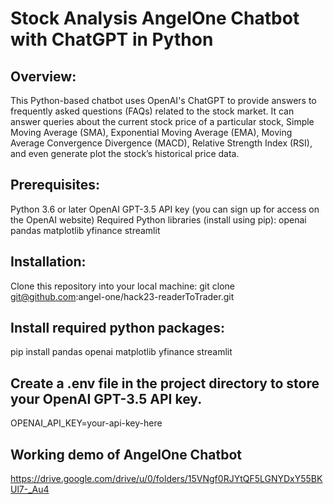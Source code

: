 
# Stock Analysis AngelOne Chatbot with ChatGPT in Python

## Overview:
This Python-based chatbot uses OpenAI's ChatGPT to provide answers to frequently asked questions (FAQs) related to the stock market. It can answer queries about the current stock price of a particular stock, Simple Moving Average (SMA), Exponential Moving Average (EMA), Moving Average Convergence Divergence (MACD), Relative Strength Index (RSI), and even generate plot the stock’s historical price data.

## Prerequisites:
Python 3.6 or later
OpenAI GPT-3.5 API key (you can sign up for access on the OpenAI website)
Required Python libraries (install using pip):
openai
pandas
matplotlib
yfinance
streamlit

## Installation:
Clone this repository into your local machine:
git clone git@github.com:angel-one/hack23-readerToTrader.git

## Install required python packages:
pip install pandas openai matplotlib yfinance streamlit 

## Create a .env file in the project directory to store your OpenAI GPT-3.5 API key. 
OPENAI_API_KEY=your-api-key-here

## Working demo of AngelOne Chatbot
https://drive.google.com/drive/u/0/folders/15VNgf0RJYtQF5LGNYDxY55BKUl7-_Au4

